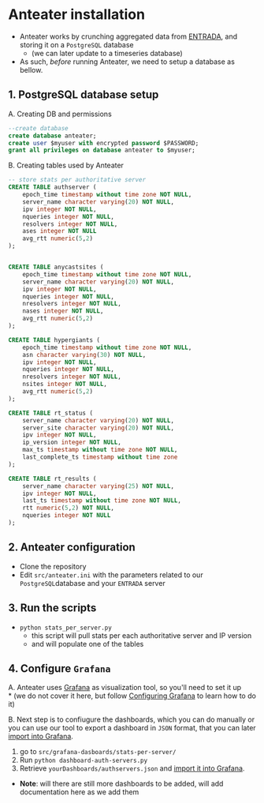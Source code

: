 # Anteater installation

* Anteater works by crunching aggregated data from [ENTRADA](https://entrada.sidnlabs.nl),
and storing it on a `PostgreSQL` database
    * (we can later update to a timeseries database)
* As such, _before_ running Anteater, we need to setup a database as bellow.

## 1. PostgreSQL database setup

A. Creating DB and permissions
```sql
--create database
create database anteater;
create user $myuser with encrypted password $PASSWORD;
grant all privileges on database anteater to $myuser;
```
B. Creating tables used by Anteater

```sql
-- store stats per authoritative server
CREATE TABLE authserver (
    epoch_time timestamp without time zone NOT NULL,
    server_name character varying(20) NOT NULL,
    ipv integer NOT NULL,
    nqueries integer NOT NULL,
    resolvers integer NOT NULL,
    ases integer NOT NULL
    avg_rtt numeric(5,2)
);


CREATE TABLE anycastsites (
    epoch_time timestamp without time zone NOT NULL,
    server_name character varying(20) NOT NULL,
    ipv integer NOT NULL,
    nqueries integer NOT NULL,
    nresolvers integer NOT NULL,
    nases integer NOT NULL,
    avg_rtt numeric(5,2)
);

CREATE TABLE hypergiants (
    epoch_time timestamp without time zone NOT NULL,
    asn character varying(30) NOT NULL,
    ipv integer NOT NULL,
    nqueries integer NOT NULL,
    nresolvers integer NOT NULL,
    nsites integer NOT NULL,
    avg_rtt numeric(5,2)
);

CREATE TABLE rt_status (
    server_name character varying(20) NOT NULL,
    server_site character varying(20) NOT NULL,
    ipv integer NOT NULL,
    ip_version integer NOT NULL,
    max_ts timestamp without time zone NOT NULL,
    last_complete_ts timestamp without time zone
);

CREATE TABLE rt_results (
    server_name character varying(25) NOT NULL,
    ipv integer NOT NULL,
    last_ts timestamp without time zone NOT NULL,
    rtt numeric(5,2) NOT NULL,
    nqueries integer NOT NULL
);
```

## 2. Anteater configuration

* Clone the repository
* Edit `src/anteater.ini` with the parameters related to our `PostgreSQL`database
and your `ENTRADA` server
  
## 3. Run the scripts
* `python stats_per_server.py`
  * this script will pull stats per each authoritative server and IP version
  * and will populate one of the tables
  
## 4. Configure `Grafana`
A. Anteater uses [Grafana](https://grafana.com/) as visualization tool, so you'll need to set it up  
    * (we do not cover
  it here, but follow [Configuring Grafana](https://grafana.com/docs/grafana/latest/administration/configuration/)
 to learn how to do it)

B. Next step is to confiugure the dashboards, which you can do manually or you can use our tool to export 
a dashboard in `JSON` format, that you can later [import into Grafana](https://grafana.com/docs/grafana/latest/dashboards/export-import/).
  1. go to `src/grafana-dasboards/stats-per-server/`
  2. Run `python dashboard-auth-servers.py`
  3. Retrieve `yourDashboards/authservers.json` and  [import it into Grafana](https://grafana.com/docs/grafana/latest/dashboards/export-import/). 

* **Note**: will there are still more dashboards to be added, will add documentation here as we add them

